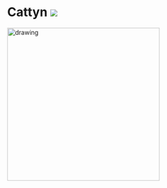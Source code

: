 # Cattyn ![](https://komarev.com/ghpvc/?username=cattyngmd)

<img src="https://user-images.githubusercontent.com/60744119/158351334-22bf6eb0-4e6c-4fe9-8883-56dde9f4dc34.jpg" alt="drawing" width="350"/>
